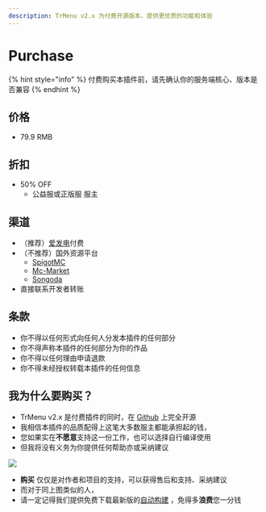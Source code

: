 ```yaml
---
description: TrMenu v2.x 为付费开源版本，提供更优质的功能和体验
---
```


# Purchase

{% hint style="info" %}
付费购买本插件前，请先确认你的服务端核心、版本是否兼容
{% endhint %}

## 价格

* 79.9 RMB

## 折扣

* 50% OFF
  * 公益服或正版服 服主

## 渠道

* （推荐）[爱发电](http://afdian.net/order/create?plan_id=5ae2399c5d2b11eab48352540025c377)付费
* （不推荐）国外资源平台
  * [SpigotMC](https://www.spigotmc.org/resources/82063/)
  * [Mc-Market](https://www.mc-market.org/resources/16703/)
  * [Songoda](https://songoda.com/marketplace/product/459)
* 直接联系开发者转账

## 条款

* 你不得以任何形式向任何人分发本插件的任何部分
* 你不得声称本插件的任何部分为你的作品
* 你不得以任何理由申请退款
* 你不得未经授权转载本插件的任何信息

## 我为什么要购买？

* TrMenu v2.x 是付费插件的同时，在 [Github](https://github.com/Arasple/TrMenu) 上完全开源
* 我相信本插件的品质配得上这笔大多数服主都能承担起的钱，
* 您如果实在**不愿意**支持这一份工作，也可以选择自行编译使用
* 但我将没有义务为你提供任何帮助亦或采纳建议



![](https://i.loli.net/2020/07/28/FmBPRIsehcG7oJE.png)

* **购买** 仅仅是对作者和项目的支持，可以获得售后和支持、采纳建议
* 而对于同上图类似的人，
* 请一定记得我们提供免费下载最新版的[自动构建](https://github.com/Arasple/TrMenu/actions) ，免得多**浪费**您一分钱

